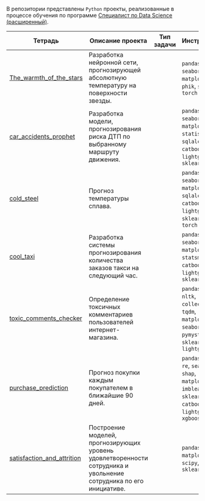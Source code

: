 В репозитории представлены `Python` проекты, реализованные в процессе обучения по программе [Специалист по Data Science (расширенный)](https://practicum.yandex.ru/data-scientist-plus/ "Яндекс практикум").

|Тетрадь|Описание проекта|Тип задачи|Инструмены|
|-------|----------------|----------|----------|
|[The_warmth_of_the_stars](https://github.com/andreyvlopatkin/Yandex-Practicum.Data-Science./blob/main/The_warmth_of_the_stars.ipynb)| Разработка нейронной сети, прогнозирующей абсолютную температуру на поверхности звезды.| |`pandas`, `numpy`, `seaborn`, `matplotlib`, `phik`, `sklearn`, `torch`|
|[car_accidents_prophet](https://github.com/andreyvlopatkin/Yandex-Practicum.Data-Science./blob/main/car_accidents_prophet.ipynb)|Разработка модели, прогнозирования риска ДТП по выбранному маршруту движения.| |`pandas`, `numpy`, `seaborn`, `matplotlib`, `statistics`, `sqlalchemy`, `catboost`, `lightgbm`, `sklearn`|
|[cold_steel](https://github.com/andreyvlopatkin/Yandex-Practicum.Data-Science./blob/main/cold_steel.ipynb)| Прогноз температуры сплава.| |`pandas`, `numpy`, `seaborn`, `matplotlib`, `sqlalchemy`, `catboost`, `lightgbm`, `sklearn`, `torch`|
|[cool_taxi](https://github.com/andreyvlopatkin/Yandex-Practicum.Data-Science./blob/main/cool_taxi.ipynb)| Разработка системы прогнозирования количества заказов такси на следующий час.| |`pandas`, `numpy`, `seaborn`, `matplotlib`, `statsmodels`, `catboost`, `lightgbm`, `sklearn`|
|[toxic_comments_checker](https://github.com/andreyvlopatkin/Yandex-Practicum.Data-Science./blob/main/toxic_comments_checker.ipynb)| Определение токсичных комментариев пользователей интернет-магазина.| |`pandas`, `numpy`, `nltk`, `collections`, `tqdm`, `matplotlib`, `seaborn`, `pymystem3`, `re`, `sklearn`, `lightgbm`|
|[purchase_prediction](https://github.com/andreyvlopatkin/Yandex-Practicum.Data-Science./blob/main/purchase_prediction.ipynb)| Прогноз покупки каждым покупателем в ближайшие 90 дней.| |`pandas`, `numpy`, `re`, `seaborn`, `shap`, `matplotlib`, `imblearn`, `sklearn`, `catboost`, `lightgbm`, `xgboost`
|[satisfaction_and_attrition](https://github.com/andreyvlopatkin/Yandex-Practicum.Data-Science./blob/main/satisfaction_and_attrition.ipynb)| Построение моделей, прогнозирующих уровень удовлетворенности сотрудника и увольнение сотрудника по его инициативе.| |`pandas`, `numpy`, `matplotlib`, `scipy`, `shap`,  `sklearn`|
